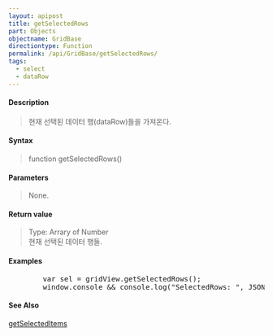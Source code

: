 ```yaml
---
layout: apipost
title: getSelectedRows
part: Objects
objectname: GridBase
directiontype: Function
permalink: /api/GridBase/getSelectedRows/
tags:
  - select
  - dataRow
---
```



#### Description

> 현재 선택된 데이터 행(dataRow)들을 가져온다.


#### Syntax

> function getSelectedRows()

#### Parameters

> None.

#### Return value

> Type: Arrary of Number  
> 현재 선택된 데이터 행들.

#### Examples 

<pre class="prettyprint">
        var sel = gridView.getSelectedRows();
        window.console && console.log("SelectedRows: ", JSON.stringify(sel));
</pre>

#### See Also
[getSelectedItems](/api/GridBase/getSelectedItems/)